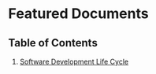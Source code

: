 # Featured Documents

## Table of Contents
1. [Software Development Life Cycle](/DevelopmentStages)




